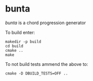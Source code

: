 # bunta
*bunta* is a chord progression generator

To build enter:
```
makedir -p build
cd build
cmake ..
make
```
To not build tests ammend the above to:
```
cmake -D DBUILD_TESTS=OFF ..
```
